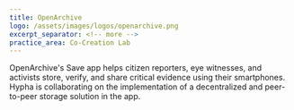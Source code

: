 ```yaml
---
title: OpenArchive
logo: /assets/images/logos/openarchive.png
excerpt_separator: <!-- more -->
practice_area: Co-Creation Lab
---
```

OpenArchive's Save app helps citizen reporters, eye witnesses, and activists store, verify, and share critical evidence using their smartphones. Hypha is collaborating on the implementation of a decentralized and peer-to-peer storage solution in the app.

